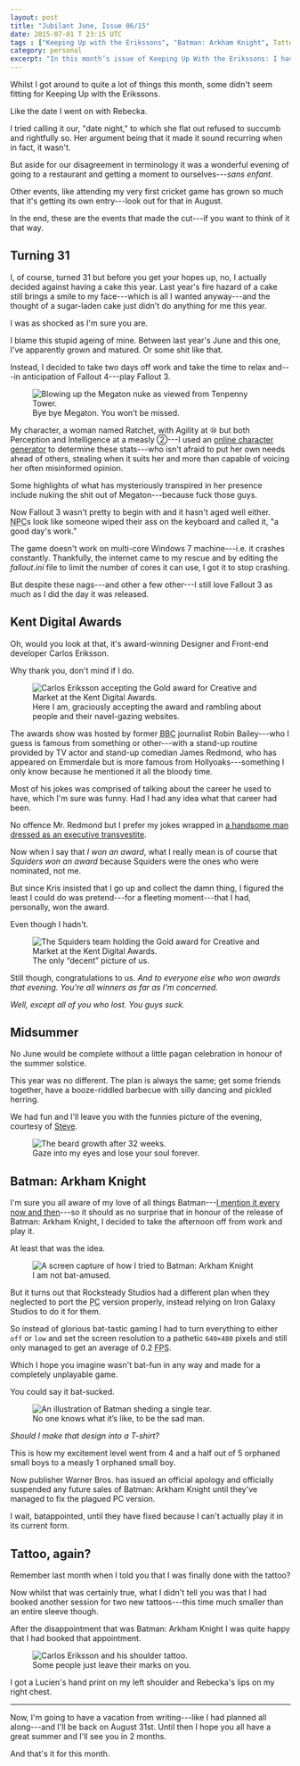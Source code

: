 ```yaml
---
layout: post
title: "Jubilant June, Issue 06/15"
date: 2015-07-01 T 23:15 UTC
tags : ["Keeping Up with the Erikssons", "Batman: Arkham Knight", Tattoo, Midsummer, Kent Digital Awards, Birthday]
category: personal
excerpt: "In this month’s issue of Keeping Up With the Erikssons: I have another one of those pesky birthdays, attend the Kent Digital Awards, celebrate Midsummer, try to play Batman: Arkham Knight and get a secret tattoo."
---
```


Whilst I got around to quite a lot of things this month, some didn't seem fitting for Keeping Up with the Erikssons.

Like the date I went on with Rebecka.

I tried calling it our, "date night," to which she flat out refused to succumb and rightfully so. Her argument being that it made it sound recurring when in fact, it wasn't.

But aside for our disagreement in terminology it was a wonderful evening of going to a restaurant and getting a moment to ourselves---<i lang="fr" data-translation="without child">sans enfant</i>.

Other events, like attending my very first cricket game has grown so much that it's getting its own entry---look out for that in August.

In the end, these are the events that made the cut---if you want to think of it that way.

## Turning 31

I, of course, turned 31 but before you get your hopes up, no, I actually decided against having a cake this year. Last year's fire hazard of a cake still brings a smile to my face---which is all I wanted anyway---and the thought of a sugar-laden cake just didn't do anything for me this year.

I was as shocked as I'm sure you are.

I blame this stupid ageing of mine. Between last year's June and this one, I've apparently grown and matured. Or some shit like that.

Instead, I decided to take two days off work and take the time to relax and---in anticipation of Fallout 4---play Fallout 3.

<figure>
	<img class="js-lazy-load" data-original="/assets/posts/2015/july/jubilant-june-issue-06-15/bye-bye-megaton.jpg" alt="Blowing up the Megaton nuke as viewed from Tenpenny Tower.">
	<figcaption>Bye bye Megaton. You won’t be missed.</figcaption>
</figure>

My character, a woman named Ratchet, with Agility at &#9321; but both Perception and Intelligence at a measly &#9313;---I used an [online character generator][generator] to determine these stats---who isn't afraid to put her own needs ahead of others, stealing when it suits her and more than capable of voicing her often misinformed opinion.

Some highlights of what has mysteriously transpired in her presence include nuking the shit out of Megaton---because fuck those guys.

Now Fallout 3 wasn't pretty to begin with and it hasn't aged well either. <abbr title="non-player character" class="small-caps">NPC</abbr>s look like someone wiped their ass on the keyboard and called it, "a good day's work."

The game doesn't work on multi-core Windows 7 machine---i.e. it crashes constantly. Thankfully, the internet came to my rescue and by editing the <var>fallout.ini</var> file to limit the number of cores it can use, I got it to stop crashing.

But despite these nags---and other a few other---I still love Fallout 3 as much as I did the day it was released.

## Kent Digital Awards

Oh, would you look at that, it's award-winning Designer and Front-end developer Carlos Eriksson.

Why thank you, don't mind if I do.

<figure>
	<img class="js-lazy-load" data-original="/assets/posts/2015/july/jubilant-june-issue-06-15/carlos-eriksson-accepting-the-kent-digital-gold-award-for-creative-and-marketing-for-squiders-2015.jpg" alt="Carlos Eriksson accepting the Gold award for Creative and Market at the Kent Digital Awards.">
	<figcaption>Here I am, graciously accepting the award and rambling about people and their navel-gazing websites.</figcaption>
</figure>

The awards show was hosted by former <abbr title="British Broadcasting Corporation" class="small-caps">BBC</abbr> journalist Robin Bailey---who I guess is famous from something or other---with a stand-up routine provided by TV actor and stand-up comedian James Redmond, who has appeared on Emmerdale but is more famous from Hollyoaks---something I only know because he mentioned it all the bloody time.

Most of his jokes was comprised of talking about the career he used to have, which I'm sure was funny. Had I had any idea what that career had been.

No offence Mr. Redmond but I prefer my jokes wrapped in [a handsome man dressed as an executive transvestite][izzard].

Now when I say that *I won an award*, what I really mean is of course that *Squiders won an award* because Squiders were the ones who were nominated, not me.

But since Kris insisted that I go up and collect the damn thing, I figured the least I could do was pretend---for a fleeting moment---that I had, personally, won the award.

Even though I hadn't.

<figure>
	<img class="js-lazy-load" data-original="/assets/posts/2015/july/jubilant-june-issue-06-15/squiders-holding-the-kent-digital-gold-award-for-creative-and-marketing-2015.jpg" alt="The Squiders team holding the Gold award for Creative and Market at the Kent Digital Awards.">
	<figcaption>The only “decent” picture of us.</figcaption>
</figure>

Still though, congratulations to us. *And to everyone else who won awards that evening. You're all winners as far as I'm concerned.*

*Well, except all of you who lost. You guys suck.*

## Midsummer

No June would be complete without a little pagan celebration in honour of the summer solstice.

This year was no different. The plan is always the same; get some friends together, have a booze-riddled barbecue with silly dancing and pickled herring.

We had fun and I'll leave you with the funnies picture of the evening, courtesy of [Steve][twitter].

<figure>
	<img class="js-lazy-load" data-original="/assets/posts/2015/july/jubilant-june-issue-06-15/steve-and-his-googly-eyes.jpg" alt="The beard growth after 32 weeks.">
	<figcaption>Gaze into my eyes and lose your soul forever.</figcaption>
</figure>

## Batman: Arkham Knight

I'm sure you all aware of my love of all things Batman---[I mention it every now and then][batman]---so it should as no surprise that in honour of the release of Batman: Arkham Knight, I decided to take the afternoon off from work and play it.

At least that was the idea.

<figure>
	<img class="js-lazy-load" data-original="/assets/posts/2015/july/jubilant-june-issue-06-15/batman-arkham-knight-at-640x480.jpg" alt="A screen capture of how I tried to Batman: Arkham Knight">
	<figcaption>I am not bat-amused.</figcaption>
</figure>

But it turns out that Rocksteady Studios had a different plan when they neglected to port the <abbr title="personal computer">PC</abbr> version properly, instead relying on Iron Galaxy Studios to do it for them.

So instead of glorious bat-tastic gaming I had to turn everything to either <code>off</code> or <code>low</code> and set the screen resolution to a pathetic <code>640&times;480</code> pixels and still only managed to get an average of 0.2 <abbr title="frames per second" class="small-caps">FPS</abbr>.

Which I hope you imagine wasn't bat-fun in any way and made for a completely unplayable game.

You could say it bat-sucked.

<figure>
	<img class="js-lazy-load" data-original="/assets/posts/2015/july/jubilant-june-issue-06-15/super-sad-batman.png" alt="An illustration of Batman sheding a single tear.">
	<figcaption>No one knows what it’s like, to be the sad man.</figcaption>
</figure>

*Should I make that design into a T-shirt?*

This is how my excitement level went from 4 and a half out of 5 orphaned small boys to a measly 1 orphaned small boy.

Now publisher Warner Bros. has issued an official apology and officially suspended any future sales of Batman: Arkham Knight until they've managed to fix the plagued PC version.

I wait, batappointed, until they have fixed because I can't actually play it in its current form.

## Tattoo, again?

Remember last month when I told you that I was finally done with the tattoo?

Now whilst that was certainly true, what I didn't tell you was that I had booked another session for two new tattoos---this time much smaller than an entire sleeve though.

After the disappointment that was Batman: Arkham Knight I was quite happy that I had booked that appointment.

<figure>
	<img class="js-lazy-load" data-original="/assets/posts/2015/july/jubilant-june-issue-06-15/carlos-eriksson-shoulder-tattoo.jpg" alt="Carlos Eriksson and his shoulder tattoo.">
	<figcaption>Some people just leave their marks on you.</figcaption>
</figure>

I got a Lucien's hand print on my left shoulder and Rebecka's lips on my right chest.

***

Now, I'm going to have a vacation from writing---like I had planned all along---and I'll be back on August 31st. Until then I hope you all have a great summer and I'll see you in 2 months.

And that's it for this month.

[generator]: http://www.scenariogenerator.net/game/fallout3
[izzard]: https://youtu.be/mmtX6Tj74oU
[twitter]: https://twitter.com/trepanation
[batman]: /topics/#Batman:+Arkham+Knight
